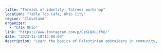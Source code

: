 ```yaml
---
title: "Threads of identity: Tatreez workshop"
location: "Table Top Cafe, Ohio City"
region: "Cleveland"
organizer:
  - "CAIR Ohio"
link: "https://www.instagram.com/p/CzKLDXuJfV8/"
date: "2023-11-18T13:00:00"
description: "Learn the basics of Palestinian embroidery in community, while hearing from local organizations about the implications of Palestinian erasure and the power of Palestinian resistance."
---
```

